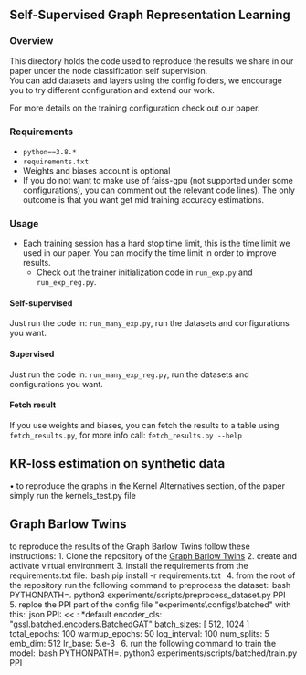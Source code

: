 ## Self-Supervised Graph Representation Learning
### Overview
This directory holds the code used to reproduce the results we share in our paper under the node classification self supervision.  
You can add datasets and layers using the config folders, we encourage you to try different configuration and extend our work.

For more details on the training configuration check out our paper.
### Requirements
* `python==3.8.*`
* `requirements.txt`
* Weights and biases account is optional
* If you do not want to make use of faiss-gpu (not supported under some configurations), you can comment out the relevant code lines). The only outcome is that you want get mid training accuracy estimations. 
### Usage
* Each training session has a hard stop time limit, this is the time limit we used in our paper. You can modify the time limit in order to improve results.
  * Check out the trainer initialization code in `run_exp.py` and `run_exp_reg.py`.
#### Self-supervised
Just run the code in: `run_many_exp.py`, run the datasets and configurations you want.
#### Supervised
Just run the code in: `run_many_exp_reg.py`, run the datasets and configurations you want.
#### Fetch result
If you use weights and biases, you can fetch the results to a table using `fetch_results.py`, for more info call: `fetch_results.py --help`

## KR-loss estimation on synthetic data
•⁠  ⁠to reproduce the graphs in the Kernel Alternatives section, of the paper simply run the kernels_test.py file

## Graph Barlow Twins
to reproduce the results of the Graph Barlow Twins follow these instructions:
1.⁠ ⁠Clone the repository of the [Graph Barlow Twins](https://github.com/pbielak/graph-barlow-twins.git)
2.⁠ ⁠create and activate virtual environment
3.⁠ ⁠install the requirements from the requirements.txt file:
⁠ bash
pip install -r requirements.txt
 ⁠
4.⁠ ⁠from the root of the repository run the following command to preprocess the dataset:
⁠ bash
PYTHONPATH=. python3 experiments/scripts/preprocess_dataset.py PPI
 ⁠
5.⁠ ⁠replce the PPI part of the config file "experiments\configs\batched" with this:
⁠ json
  PPI: <<
  :
  *default
  encoder_cls: "gssl.batched.encoders.BatchedGAT"
  batch_sizes: [
    512,
    1024
  ]
  total_epochs: 100
  warmup_epochs: 50
  log_interval: 100
  num_splits: 5
  emb_dim: 512
  lr_base: 5.e-3
 ⁠
6.⁠ ⁠run the following command to train the model:
⁠ bash
PYTHONPATH=. python3 experiments/scripts/batched/train.py PPI
